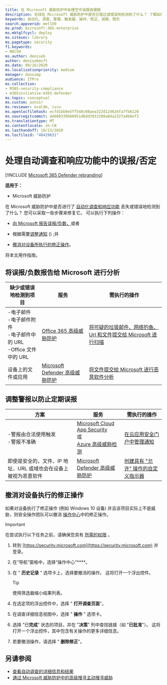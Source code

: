 ```yaml
---
title: 在 Microsoft 威胁防护中处理空中误报或漏报
description: 无线在 Microsoft 威胁防护中是否已错过或错误地检测到了什么？ 了解如何向 Microsoft 提交误报或漏报以进行分析。
keywords: 自动化、调查、警报、触发器、操作、修正、误报、假负
search.appverid: met150
ms.prod: microsoft-365-enterprise
ms.mktglfcycl: deploy
ms.sitesec: library
ms.pagetype: security
f1.keywords:
- NOCSH
ms.author: deniseb
author: denisebmsft
ms.date: 09/16/2020
ms.localizationpriority: medium
manager: dansimp
audience: ITPro
ms.collection:
- M365-security-compliance
- m365initiative-m365-defender
ms.topic: conceptual
ms.custom: autoir
ms.reviewer: evaldm, isco
ms.openlocfilehash: ecfd1bb9e5ff548c08aea322d12d626fa7fb6120
ms.sourcegitcommit: de600339b08951d6dd3933288a8da2327a4b6ef3
ms.translationtype: MT
ms.contentlocale: zh-CN
ms.lasthandoff: 10/13/2020
ms.locfileid: "48429631"
---
```

# <a name="handle-false-positivesnegatives-in-automated-investigation-and-response-capabilities"></a>处理自动调查和响应功能中的误报/否定

[!INCLUDE [Microsoft 365 Defender rebranding](../includes/microsoft-defender.md)]


**适用于：**
- Microsoft 威胁防护

在 Microsoft 威胁防护中是否进行了 [自动化调查和响应功能](mtp-autoir.md) 丢失或错误地检测到了什么？ 您可以采取一些步骤来修复它。 可以执行下列操作：

- [向 Microsoft 报告误报/负数，](#report-a-false-positivenegative-to-microsoft-for-analysis)或者

- 根据需要[调整通知](#adjust-an-alert-to-prevent-false-positives-from-recurring) () ;并 

- [撤消对设备所执行的修正操作](#undo-a-remediation-action-that-was-taken-on-a-device)。 

将本文用作指南。 

## <a name="report-a-false-positivenegative-to-microsoft-for-analysis"></a>将误报/负数报告给 Microsoft 进行分析

|缺少或错误地检测到项目 |服务  |需执行的操作  |
|---------|---------|---------|
|-电子邮件 <br/>-电子邮件附件 <br/>-电子邮件中的 URL<br/>-Office 文件中的 URL      |[Office 365 高级威胁防护](https://docs.microsoft.com/microsoft-365/security/office-365-security/office-365-atp)        |[将可疑的垃圾邮件、网络钓鱼、Url 和文件提交给 Microsoft 进行扫描](https://docs.microsoft.com/microsoft-365/security/office-365-security/admin-submission)         |
|设备上的文件或应用    |[Microsoft Defender 高级威胁防护](https://docs.microsoft.com/windows/security/threat-protection)         |[将文件提交给 Microsoft 进行恶意软件分析](https://www.microsoft.com/wdsi/filesubmission)         |

## <a name="adjust-an-alert-to-prevent-false-positives-from-recurring"></a>调整警报以防止定期误报

|方案 |服务 |需执行的操作 |
|--------|--------|--------|
|-警报由合法使用触发 <br/>-警报不准确    |[Microsoft Cloud App Security](https://docs.microsoft.com/cloud-app-security)<br/> 或 <br/>[Azure 高级威胁检测](https://docs.microsoft.com/azure/security/fundamentals/threat-detection)         |[在云应用安全门户中管理通知](https://docs.microsoft.com/cloud-app-security/managing-alerts)         |
|即使是安全的，文件、IP 地址、URL 或域也会在设备上被视为恶意软件|[Microsoft Defender 高级威胁防护](https://docs.microsoft.com/windows/security/threat-protection) |[创建具有 "允许" 操作的自定义指示器](https://docs.microsoft.com/windows/security/threat-protection/microsoft-defender-atp/manage-indicators) |


## <a name="undo-a-remediation-action-that-was-taken-on-a-device"></a>撤消对设备执行的修正操作

如果对设备执行了修正操作 (例如 Windows 10 设备) 并且该项目实际上不是威胁，则安全操作团队可以撤消 [操作中心](mtp-action-center.md)中的修正操作。

> [!IMPORTANT]
> 在尝试执行以下任务之前，请确保您具有 [所需的权限](mtp-action-center.md#required-permissions-for-action-center-tasks) 。

1. 转到 [https://security.microsoft.com](https://security.microsoft.com) 并登录。 

2. 在“导航”窗格中，选择“操作中心”****。 

3. 在 " **历史记录** " 选项卡上，选择要撤消的操作。 这将打开一个浮出控件。<br/>
    > [!TIP]
    > 使用筛选器缩小结果列表。 

4. 在选定项的浮出控件中，选择 " **打开调查页面**"。

5. 在调查详细信息视图中，选择 " **操作** " 选项卡。

6. 选择 "已**完成**" 状态的项目，并在 "**决策**" 列中查找链接（如 "**已批准**"）。 这将打开一个浮出控件，其中包含有关操作的更多详细信息。

7. 若要撤消操作，请选择 " **删除修正**"。

## <a name="see-also"></a>另请参阅

- [查看自动调查的详细信息和结果](mtp-autoir-results.md)
- [通过 Microsoft 威胁防护中的高级搜寻主动搜寻威胁](advanced-hunting-overview.md)
